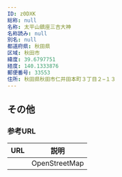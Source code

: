 ```yaml
---
ID: z0DXK
総称: null
名称: 太平山鎮座三吉大神
名称読み: null
別名: null
都道府県: 秋田県
区域: 秋田市
緯度: 39.6797751
経度: 140.1333876
郵便番号: 33553
住所: 秋田県秋田市仁井田本町３丁目２−１３
---
```


## その他

### 参考URL

| URL | 説明          |
| --- | ------------- |
|     | OpenStreetMap |
